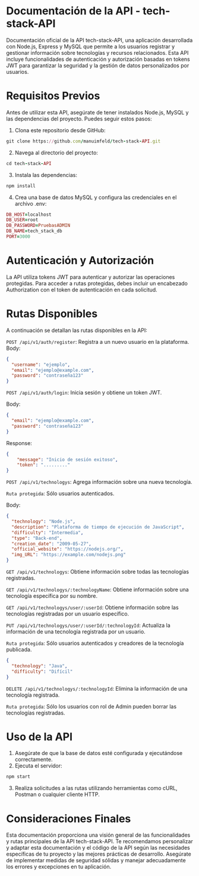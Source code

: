 # Documentación de la API - tech-stack-API
Documentación oficial de la API tech-stack-API, una aplicación desarrollada con Node.js, Express y MySQL que permite a los usuarios registrar y gestionar información sobre tecnologías y recursos relacionados. Esta API incluye funcionalidades de autenticación y autorización basadas en tokens JWT para garantizar la seguridad y la gestión de datos personalizados por usuarios.

# Requisitos Previos
Antes de utilizar esta API, asegúrate de tener instalados Node.js, MySQL y las dependencias del proyecto. Puedes seguir estos pasos:

1. Clona este repositorio desde GitHub:
```ruby
git clone https://github.com/manuimfeld/tech-stack-API.git
```
2. Navega al directorio del proyecto:
```ruby
cd tech-stack-API
```
3. Instala las dependencias:
```ruby
npm install
```
4. Crea una base de datos MySQL y configura las credenciales en el archivo .env:
```ruby
DB_HOST=localhost
DB_USER=root
DB_PASSWORD=PruebasADMIN
DB_NAME=tech_stack_db
PORT=3000
```
# Autenticación y Autorización
La API utiliza tokens JWT para autenticar y autorizar las operaciones protegidas. Para acceder a rutas protegidas, debes incluir un encabezado Authorization con el token de autenticación en cada solicitud.
# Rutas Disponibles
A continuación se detallan las rutas disponibles en la API:

`POST /api/v1/auth/register`: Registra a un nuevo usuario en la plataforma.
Body:
```json
{
  "username": "ejemplo",
  "email": "ejemplo@example.com",
  "password": "contraseña123"
}
```
`POST /api/v1/auth/login`: Inicia sesión y obtiene un token JWT.

Body:
```json
{
  "email": "ejemplo@example.com",
  "password": "contraseña123"
}
```
Response:
```json
{
    "message": "Inicio de sesión exitoso",
    "token": "........."
}
```
`POST /api/v1/technologys`: Agrega información sobre una nueva tecnología.

`Ruta protegida`: Sólo usuarios autenticados.

Body: 
```json
{
  "technology": "Node.js",
  "description": "Plataforma de tiempo de ejecución de JavaScript",
  "difficulty": "Intermedia",
  "type": "Back-end",
  "creation_date": "2009-05-27",
  "official_website": "https://nodejs.org/",
  "img_URL": "https://example.com/nodejs.png"
}
```

`GET /api/v1/technologys`: Obtiene información sobre todas las tecnologías registradas.

`GET /api/v1/technologys/:technologyName`: Obtiene información sobre una tecnología específica por su nombre.

`GET /api/v1/technologys/user/:userId`: Obtiene información sobre las tecnologías registradas por un usuario específico.

`PUT /api/v1/technologys/user/:userId/:technologyId`: Actualiza la información de una tecnología registrada por un usuario.

`Ruta protegida`: Sólo usuarios autenticados y creadores de la tecnología publicada.
```json
{
  "technology": "Java",
  "difficulty": "Difícil"
}
```

`DELETE /api/v1/technologys/:technologyId`: Elimina la información de una tecnología registrada.

`Ruta protegida`: Sólo los usuarios con rol de Admin pueden borrar las tecnologías registradas.

# Uso de la API
1. Asegúrate de que la base de datos esté configurada y ejecutándose correctamente.
2. Ejecuta el servidor:
```javascript
npm start
```
3. Realiza solicitudes a las rutas utilizando herramientas como cURL, Postman o cualquier cliente HTTP.


# Consideraciones Finales
Esta documentación proporciona una visión general de las funcionalidades y rutas principales de la API tech-stack-API. Te recomendamos personalizar y adaptar esta documentación y el código de la API según las necesidades específicas de tu proyecto y las mejores prácticas de desarrollo. Asegúrate de implementar medidas de seguridad sólidas y manejar adecuadamente los errores y excepciones en tu aplicación.
